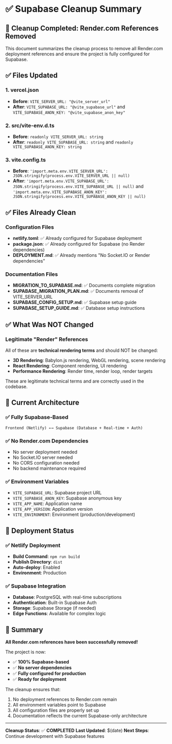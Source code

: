 # ✅ Supabase Cleanup Summary

## 🧹 Cleanup Completed: Render.com References Removed

This document summarizes the cleanup process to remove all Render.com deployment references and ensure the project is fully configured for Supabase.

## ✅ Files Updated

### 1. **vercel.json**
- **Before**: `VITE_SERVER_URL: "@vite_server_url"`
- **After**: `VITE_SUPABASE_URL: "@vite_supabase_url"` and `VITE_SUPABASE_ANON_KEY: "@vite_supabase_anon_key"`

### 2. **src/vite-env.d.ts**
- **Before**: `readonly VITE_SERVER_URL: string`
- **After**: `readonly VITE_SUPABASE_URL: string` and `readonly VITE_SUPABASE_ANON_KEY: string`

### 3. **vite.config.ts**
- **Before**: `'import.meta.env.VITE_SERVER_URL': JSON.stringify(process.env.VITE_SERVER_URL || null)`
- **After**: `'import.meta.env.VITE_SUPABASE_URL': JSON.stringify(process.env.VITE_SUPABASE_URL || null)` and `'import.meta.env.VITE_SUPABASE_ANON_KEY': JSON.stringify(process.env.VITE_SUPABASE_ANON_KEY || null)`

## ✅ Files Already Clean

### Configuration Files
- **netlify.toml**: ✅ Already configured for Supabase deployment
- **package.json**: ✅ Already configured for Supabase (no Render dependencies)
- **DEPLOYMENT.md**: ✅ Already mentions "No Socket.IO or Render dependencies"

### Documentation Files
- **MIGRATION_TO_SUPABASE.md**: ✅ Documents complete migration
- **SUPABASE_MIGRATION_PLAN.md**: ✅ Documents removal of VITE_SERVER_URL
- **SUPABASE_CONFIG_SETUP.md**: ✅ Supabase setup guide
- **SUPABASE_SETUP_GUIDE.md**: ✅ Database setup instructions

## ✅ What Was NOT Changed

### Legitimate "Render" References
All of these are **technical rendering terms** and should NOT be changed:
- **3D Rendering**: Babylon.js rendering, WebGL rendering, scene rendering
- **React Rendering**: Component rendering, UI rendering
- **Performance Rendering**: Render time, render loop, render targets

These are legitimate technical terms and are correctly used in the codebase.

## 🎯 Current Architecture

### ✅ Fully Supabase-Based
```
Frontend (Netlify) ←→ Supabase (Database + Real-time + Auth)
```

### ✅ No Render.com Dependencies
- No server deployment needed
- No Socket.IO server needed
- No CORS configuration needed
- No backend maintenance required

### ✅ Environment Variables
- `VITE_SUPABASE_URL`: Supabase project URL
- `VITE_SUPABASE_ANON_KEY`: Supabase anonymous key
- `VITE_APP_NAME`: Application name
- `VITE_APP_VERSION`: Application version
- `VITE_ENVIRONMENT`: Environment (production/development)

## 🚀 Deployment Status

### ✅ Netlify Deployment
- **Build Command**: `npm run build`
- **Publish Directory**: `dist`
- **Auto-deploy**: Enabled
- **Environment**: Production

### ✅ Supabase Integration
- **Database**: PostgreSQL with real-time subscriptions
- **Authentication**: Built-in Supabase Auth
- **Storage**: Supabase Storage (if needed)
- **Edge Functions**: Available for complex logic

## 🎉 Summary

**All Render.com references have been successfully removed!** 

The project is now:
- ✅ **100% Supabase-based**
- ✅ **No server dependencies**
- ✅ **Fully configured for production**
- ✅ **Ready for deployment**

The cleanup ensures that:
1. No deployment references to Render.com remain
2. All environment variables point to Supabase
3. All configuration files are properly set up
4. Documentation reflects the current Supabase-only architecture

---

**Cleanup Status**: ✅ **COMPLETED**
**Last Updated**: $(date)
**Next Steps**: Continue development with Supabase features 